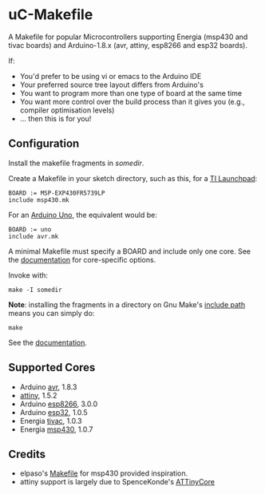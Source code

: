 # uC-Makefile

A Makefile for popular Microcontrollers supporting Energia (msp430 and 
tivac boards) and Arduino-1.8.x (avr, attiny, esp8266 and esp32 boards).

If:
- You'd prefer to be using vi or emacs to the Arduino IDE
- Your preferred source tree layout differs from Arduino's
- You want to program more than one type of board at the same time
- You want more control over the build process than it gives you (e.g., compiler optimisation levels)
- ... then this is for you!

## Configuration
Install the makefile fragments in _somedir_.

Create a Makefile in your sketch directory, such as this, for a [TI Launchpad](https://en.wikipedia.org/wiki/TI_MSP430):

	BOARD := MSP-EXP430FR5739LP
	include msp430.mk

For an [Arduino Uno](https://en.wikipedia.org/wiki/Arduino), the equivalent would be:

	BOARD := uno
	include avr.mk

A minimal Makefile must specify a BOARD and include only one core. See the [documentation](docs/README.md) for core-specific options.

Invoke with:

	make -I somedir

**Note**: installing the fragments in a directory on Gnu Make's [include 
path](https://www.gnu.org/software/make/manual/html_node/Include.html)
means you can simply do:

	make

See the [documentation](docs/README.md).

## Supported Cores

 - Arduino [avr](https://github.com/arduino/ArduinoCore-avr), 1.8.3
 - [attiny](https://github.com/SpenceKonde/ATTinyCore), 1.5.2
 - Arduino [esp8266](https://github.com/esp8266/Arduino), 3.0.0
 - Arduino [esp32](https://github.com/espressif/arduino-esp32), 1.0.5
 - Energia [tivac](https://github.com/energia/tivac-core), 1.0.3
 - Energia [msp430](https://github.com/energia/msp430-lg-core), 1.0.7

## Credits

- elpaso's [Makefile](https://github.com/elpaso/energia-makefile) for msp430 provided inspiration.
- attiny support is largely due to SpenceKonde's [ATTinyCore](https://github.com/SpenceKonde/ATTinyCore)
